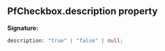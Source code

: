 ## PfCheckbox.description property

**Signature:**

```typescript
description: "true" | "false" | null;
```
